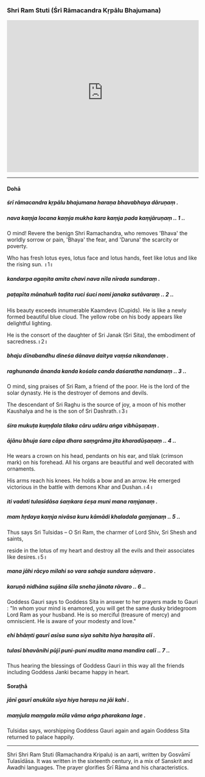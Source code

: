 ### Shri Ram Stuti (Śrī Rāmacandra Kṛpālu Bhajumana)

<iframe width="100%" height="400px" src="https://www.youtube-nocookie.com/embed/LdhwFVKFvB4" title="YouTube video player" frameborder="0" allow="accelerometer; autoplay; clipboard-write; encrypted-media; gyroscope; picture-in-picture" allowfullscreen></iframe>

---

#### Dohā

##### śrī rāmacandra kṛpālu bhajumana haraṇa bhavabhaya dāruṇaṃ .
##### nava kaṃja locana kaṃja mukha kara kaṃja pada kaṃjāruṇaṃ .. 1 ..

O mind! Revere the benign Shri Ramachandra, who removes 'Bhava' the worldly sorrow or pain, 'Bhaya' the fear, and 'Daruna' the scarcity or poverty.

Who has fresh lotus eyes, lotus face and lotus hands, feet like lotus and like the rising sun. ॥1॥

##### kandarpa agaṇita amita chavi nava nīla nīrada sundaraṃ .
##### paṭapīta mānahum̐ taḍita ruci śuci nomi janaka sutāvaraṃ .. 2 ..

His beauty exceeds innumerable Kaamdevs (Cupids). He is like a newly formed beautiful blue cloud. The yellow robe on his body appears like delightful lighting.

He is the consort of the daughter of Sri Janak (Sri Sita), the embodiment of sacredness.॥2॥

##### bhaju dīnabandhu dineśa dānava daitya vaṃśa nikandanaṃ .
##### raghunanda ānanda kanda kośala canda daśaratha nandanaṃ .. 3 ..

O mind, sing praises of Sri Ram, a friend of the poor. He is the lord of the solar dynasty. He is the destroyer of demons and devils.

The descendant of Sri Raghu is the source of joy, a moon of his mother Kaushalya and he is the son of Sri Dashrath.॥3॥

##### śira mukuṭa kuṃḍala tilaka cāru udāru aṅga vibhūṣaṇaṃ .
##### ājānu bhuja śara cāpa dhara saṃgrāma jita kharadūṣaṇaṃ .. 4 ..

He wears a crown on his head, pendants on his ear, and tilak (crimson mark) on his forehead. All his organs are beautiful and well decorated with ornaments.

His arms reach his knees. He holds a bow and an arrow. He emerged victorious in the battle with demons Khar and Dushan.॥4॥

##### iti vadati tulasīdāsa śaṃkara śeṣa muni mana raṃjanaṃ .
##### mam hṛdaya kaṃja nivāsa kuru kāmādi khaladala gaṃjanaṃ .. 5 ..

Thus says Sri Tulsidas – O Sri Ram, the charmer of Lord Shiv, Sri Shesh and saints,

reside in the lotus of my heart and destroy all the evils and their associates like desires.॥5॥

##### mana jāhi rācyo milahi so vara sahaja sundara sāṃvaro .
##### karuṇā nidhāna sujāna śīla sneha jānata rāvaro .. 6 ..

Goddess Gauri says to Goddess Sita in answer to her prayers made to Gauri : "In whom your mind is enamored, you will get the same dusky bridegroom Lord Ram as your husband. He is so merciful (treasure of mercy) and omniscient. He is aware of your modesty and love."

##### ehi bhāṃti gaurī asīsa suna siya sahita hiya haraṣita alī .
##### tulasī bhavānihi pūjī puni-puni mudita mana mandira calī .. 7 ..

Thus hearing the blessings of Goddess Gauri in this way all the friends including Goddess Janki became happy in heart.

#### Soraṭhā

##### jānī gaurī anukūla siya hiya haraṣu na jāi kahi .
##### maṃjula maṃgala mūla vāma aṅga pharakana lage .

Tulsidas says, worshipping Goddess Gauri again and again Goddess Sita returned to palace happily.

---

Shri Shri Ram Stuti (Ramachandra Kripalu) is an aarti, written by Gosvāmī Tulasīdāsa. It was written in the sixteenth century, in a mix of Sanskrit and Awadhi languages. The prayer glorifies Śrī Rāma and his characteristics.